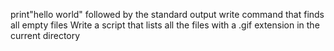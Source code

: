print"hello world" followed by the standard output
write command that finds all empty files 
Write a script that lists all the files with a .gif extension in the current directory
